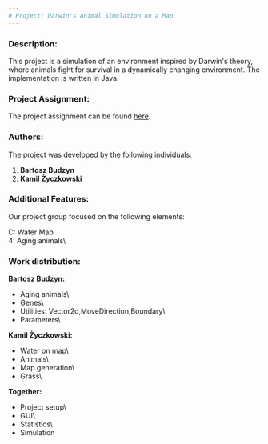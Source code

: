 ```yaml
---
# Project: Darwin's Animal Simulation on a Map
---
```


### Description:

This project is a simulation of an environment inspired by Darwin's theory, where animals fight for survival in a dynamically changing environment. The implementation is written in Java.

### Project Assignment:

The project assignment can be found [here](https://github.com/Soamid/obiektowe-lab/tree/master/proj).

### Authors:

The project was developed by the following individuals:

1. **Bartosz Budzyn**
2. **Kamil Życzkowski**

### Additional Features:

Our project group focused on the following elements:

C: Water Map\
4: Aging animals\

### Work distribution:

**Bartosz Budzyn:**
- Aging animals\
- Genes\
- Utilities: Vector2d,MoveDirection,Boundary\
- Parameters\

**Kamil Życzkowski:**
- Water on map\
- Animals\
- Map generation\
- Grass\

**Together:**
- Project setup\
- GUI\
- Statistics\
- Simulation
